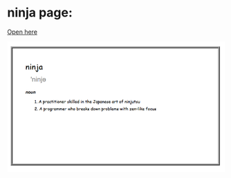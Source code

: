 # ninja page:
[Open here](https://html-preview.github.io/?url=https://github.com/ahmadlatif1/Pre-Bootcamp-public/blob/main/ninja/ninja.html)

![alt text](https://github.com/ahmadlatif1/Pre-Bootcamp-public/blob/main/ninja/ninjaImage.png?raw=true)
